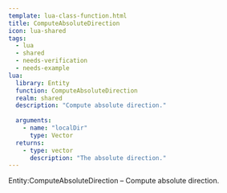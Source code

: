 ```yaml
---
template: lua-class-function.html
title: ComputeAbsoluteDirection
icon: lua-shared
tags:
  - lua
  - shared
  - needs-verification
  - needs-example
lua:
  library: Entity
  function: ComputeAbsoluteDirection
  realm: shared
  description: "Compute absolute direction."
  
  arguments:
    - name: "localDir"
      type: Vector
  returns:
    - type: vector
      description: "The absolute direction."
---
```


<div class="lua__search__keywords">
Entity:ComputeAbsoluteDirection &#x2013; Compute absolute direction.
</div>
